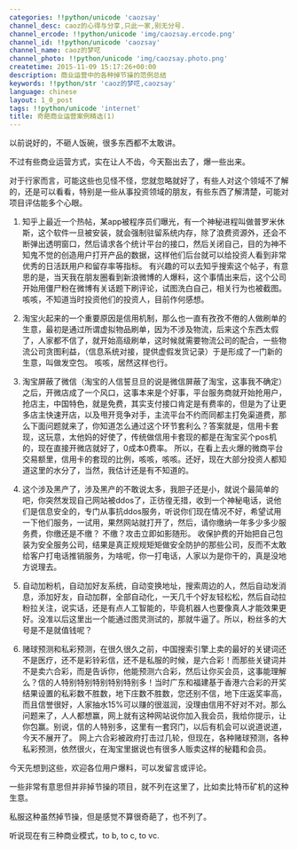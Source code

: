 ```yaml
---
categories: !!python/unicode 'caozsay'
channel_desc: caoz的心得与分享,只此一家,别无分号.
channel_ercode: !!python/unicode 'img/caozsay.ercode.png'
channel_id: !!python/unicode 'caozsay'
channel_name: caoz的梦呓
channel_photo: !!python/unicode 'img/caozsay.photo.png'
createtime: 2015-11-09 15:17:26+00:00
description: 商业运营中的各种掉节操的范例总结
keywords: !!python/str 'caoz的梦呓,caozsay'
language: chinese
layout: 1_0_post
tags: !!python/unicode 'internet'
title: 奇葩商业运营案例精选(1)
---
```

<div class="rich_media_content" id="js_content">
<p>
         以前说好的，不砸人饭碗，很多东西都不太敢讲。
        </p>
<p>
         不过有些商业运营方式，实在让人不齿，今天豁出去了，爆一些出来。
        </p>
<p>
         对于行家而言，可能这些也见怪不怪，您就忽略就好了，有些人对这个领域不了解的，还是可以看看，特别是一些从事投资领域的朋友，有些东西了解清楚，可能对项目评估能多个心眼。
        </p>
<p>
</p>
<ol class="list-paddingleft-2" style="list-style-type: decimal;">
<li>
<p>
           知乎上最近一个热帖，某app被程序员们曝光，有一个神秘进程叫做普罗米休斯，这个软件一旦被安装，就会强制驻留系统内存，除了浪费资源外，还会不断弹出透明窗口，然后请求各个统计平台的接口，然后关闭自己，目的为神不知鬼不觉的创造用户打开产品的数据，这样他们后台就可以给投资人看到非常优秀的日活跃用户和留存率等指标。  有兴趣的可以去知乎搜索这个帖子，有意思的是，当天我在朋友圈看到新浪微博的人爆料，这个事情出来后，这个公司开始用僵尸粉在微博有关话题下刷评论，试图洗白自己，相关行为也被截图。  咳咳，不知道当时投资他们的投资人，目前作何感想。
          </p>
</li>
<li>
<p>
           淘宝火起来的一个重要原因是信用机制，那么也一直有孜孜不倦的人做刷单的生意，最初是通过所谓虚拟物品刷单，因为不涉及物流，后来这个东西太假了，人家都不信了，就开始高级刷单，这时候就需要物流公司的配合，一些物流公司贪图利益，（信息系统对接，提供虚假发货记录）于是形成了一门新的生意，叫做发空包。 咳咳，居然这样也行。
          </p>
</li>
<li>
<p>
           淘宝屏蔽了微信（淘宝的人信誓旦旦的说是微信屏蔽了淘宝，这事我不确定）之后，开微店成了一个风口，这事本来是个好事，平台服务商就开始抢用户，抢店主，中国特色，就是免费，其实支付接口肯定是有费率的，但是为了让更多店主快速开店，以及甩开竞争对手，主流平台不约而同都主打免渠道费，那么下面问题就来了，你知道怎么通过这个环节套利么？答案就是，信用卡套现，这玩意，太他妈的好使了，传统做信用卡套现的都是在淘宝买个pos机的，现在直接开微店就好了，0成本0费率。 所以，在看上去火爆的微商平台交易额里，信用卡的套现的比例，咳咳，咳咳。还好，现在大部分投资人都知道这里的水分了，当然，我估计还是有不知道的。
          </p>
</li>
<li>
<p>
           这个涉及黑产了，涉及黑产的不敢说太多，我胆子还是小，就说个最简单的吧，你突然发现自己网站被ddos了，正彷徨无措，收到一个神秘电话，说他们是信息安全的，专门从事抗ddos服务，听说你们现在情况不好，希望试用一下他们服务，一试用，果然网站就打开了，然后，请你缴纳一年多少多少服务费，你缴还是不缴？ 不缴？攻击立即如影随形。 收保护费的开始把自己包装为安全服务公司，结果是真正规规矩矩做安全防护的那些公司，反而不太敢给客户打电话推销服务，为啥呢，你一打电话，人家以为是你干的，真是没地方说理去。
          </p>
</li>
<li>
<p>
           自动加粉机，自动加好友系统，自动变换地址，搜索周边的人，然后自动发消息，添加好友，自动加群，全部自动化，一天几千个好友轻松松，然后自动拉粉拉关注，说实话，还是有点人工智能的，毕竟机器人也要像真人才能效果更好。没准以后这里出一个能通过图灵测试的，那就牛逼了。所以，粉丝多的大号是不是就值钱呢？
          </p>
</li>
<li>
<p>
           赌球预测和私彩预测，在很久很久之前，中国搜索引擎上卖的最好的关键词还不是医疗，还不是彩铃彩信，还不是私服的时候，是六合彩！而那些关键词并不是卖六合彩，而是告诉你，他能预测六合彩，然后让你买会员，这事能理解么？信的人特别特别特别特别特别多！当时广东和福建基于香港六合彩的开奖结果设置的私彩数不胜数，地下庄数不胜数，您还别不信，地下庄返奖率高，而且信誉很好，人家抽水15%可以赚的很滋润，没理由信用不好对不对。那么问题来了，人人都想赢，网上就有这种网站说你加入我会员，我给你提示，让你包赢。别说，信的人特别多，这里有一套窍门，以后有机会可以说道说道，今天不展开了。 网上六合彩被政府打击过几轮，但现在，各种赌球预测，各种私彩预测，依然很火，在淘宝里据说也有很多人贩卖这样的秘籍和会员。
          </p>
<p>
</p>
</li>
</ol>
<p>
         今天先想到这些，欢迎各位用户爆料，可以发留言或评论。
        </p>
<p>
</p>
<p>
         一些非常有意思但并非掉节操的项目，就不列在这里了，比如卖比特币矿机的这种生意。
        </p>
<p>
         私服这种虽然掉节操，但是感觉不算很奇葩了，也不列了。
        </p>
<p>
</p>
<p>
         听说现在有三种商业模式，to b, to c, to vc.
        </p>
<p>
</p>
</div>